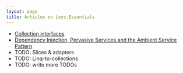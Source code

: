 ```yaml
---
layout: page
title: Articles on Loyc.Essentials
---
```


- [Collection interfaces](http://loyc.net/2014/using-loycessentials-collection.html)
- [Dependency Injection, Pervasive Services and the Ambient Service Pattern](ambient-service-pattern.html)
- TODO: Slices & adapters
- TODO: Linq-to-collections
- TODO: write more TODOs

